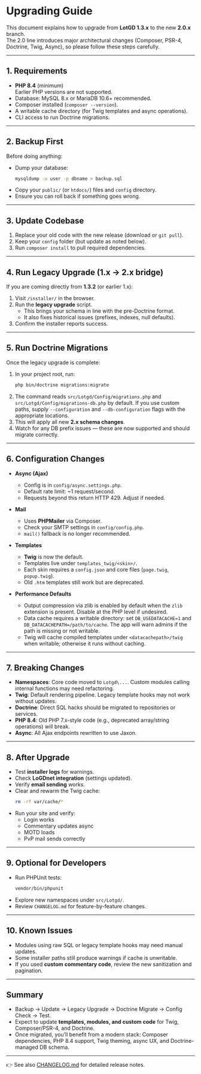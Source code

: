# Upgrading Guide

This document explains how to upgrade from **LotGD 1.3.x** to the new **2.0.x** branch.  
The 2.0 line introduces major architectural changes (Composer, PSR-4, Doctrine, Twig, Async), so please follow these steps carefully.

---

## 1. Requirements

- **PHP 8.4** (minimum)  
  Earlier PHP versions are not supported.
- Database: MySQL 8.x or MariaDB 10.6+ recommended.  
- Composer installed (`composer --version`).
- A writable cache directory (for Twig templates and async operations).
- CLI access to run Doctrine migrations.

---

## 2. Backup First

Before doing anything:

- Dump your database:  
  ```bash
  mysqldump -u user -p dbname > backup.sql
  ```
- Copy your `public/` (or `htdocs/`) files and `config` directory.
- Ensure you can roll back if something goes wrong.

---

## 3. Update Codebase

1. Replace your old code with the new release (download or `git pull`).  
2. Keep your `config` folder (but update as noted below).  
3. Run `composer install` to pull required dependencies.

---

## 4. Run Legacy Upgrade (1.x → 2.x bridge)

If you are coming directly from **1.3.2** (or earlier 1.x):

1. Visit `/installer/` in the browser.
2. Run the **legacy upgrade** script.  
   - This brings your schema in line with the pre-Doctrine format.  
   - It also fixes historical issues (prefixes, indexes, null defaults).
3. Confirm the installer reports success.

---

## 5. Run Doctrine Migrations

Once the legacy upgrade is complete:

1. In your project root, run:
    ```bash
    php bin/doctrine migrations:migrate
    ```
2. The command reads `src/Lotgd/Config/migrations.php` and
   `src/Lotgd/Config/migrations-db.php` by default. If you use custom paths,
   supply `--configuration` and `--db-configuration` flags with the appropriate
   locations.
3. This will apply all new **2.x schema changes**.
4. Watch for any DB prefix issues — these are now supported and should migrate correctly.

---

## 6. Configuration Changes

- **Async (Ajax)**  
  - Config is in `config/async.settings.php`.  
  - Default rate limit: ~1 request/second.  
  - Requests beyond this return HTTP 429. Adjust if needed.

- **Mail**  
  - Uses **PHPMailer** via Composer.  
  - Check your SMTP settings in `config/config.php`.  
  - `mail()` fallback is no longer recommended.

- **Templates**  
  - **Twig** is now the default.  
  - Templates live under `templates_twig/<skin>/`.  
  - Each skin requires a `config.json` and core files (`page.twig`, `popup.twig`).  
  - Old `.htm` templates still work but are deprecated.

- **Performance Defaults**  
  - Output compression via zlib is enabled by default when the `zlib` extension is present. Disable at the PHP level if undesired.  
  - Data cache requires a writable directory: set `DB_USEDATACACHE=1` and `DB_DATACACHEPATH=/path/to/cache`. The app will warn admins if the path is missing or not writable.  
  - Twig will cache compiled templates under `<datacachepath>/twig` when writable; otherwise it runs without caching.

---

## 7. Breaking Changes

- **Namespaces**: Core code moved to `Lotgd\...`. Custom modules calling internal functions may need refactoring.
- **Twig**: Default rendering pipeline. Legacy template hooks may not work without updates.
- **Doctrine**: Direct SQL hacks should be migrated to repositories or services.
- **PHP 8.4**: Old PHP 7.x-style code (e.g., deprecated array/string operations) will break.
- **Async**: All Ajax endpoints rewritten to use Jaxon.

---

## 8. After Upgrade

- Test **installer logs** for warnings.  
- Check **LoGDnet integration** (settings updated).  
- Verify **email sending** works.  
- Clear and rewarm the Twig cache:  
  ```bash
  rm -rf var/cache/*
  ```
- Run your site and verify:
  - Login works  
  - Commentary updates async  
  - MOTD loads  
  - PvP mail sends correctly

---

## 9. Optional for Developers

- Run PHPUnit tests:
  ```bash
  vendor/bin/phpunit
  ```
- Explore new namespaces under `src/Lotgd/`.
- Review `CHANGELOG.md` for feature-by-feature changes.

---

## 10. Known Issues

- Modules using raw SQL or legacy template hooks may need manual updates.
- Some installer paths still produce warnings if cache is unwritable.
- If you used **custom commentary code**, review the new sanitization and pagination.

---

## Summary

- Backup → Update → Legacy Upgrade → Doctrine Migrate → Config Check → Test.  
- Expect to update **templates, modules, and custom code** for Twig, Composer/PSR-4, and Doctrine.  
- Once migrated, you’ll benefit from a modern stack: Composer dependencies, PHP 8.4 support, Twig theming, async UX, and Doctrine-managed DB schema.

---

👉 See also [CHANGELOG.md](CHANGELOG.md) for detailed release notes.
